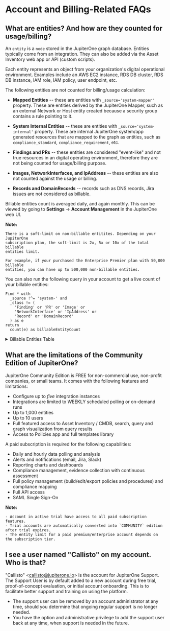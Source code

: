 # Account and Billing-Related FAQs

## What are entities? And how are they counted for usage/billing?

An `entity` is a `node` stored in the JupiterOne graph database. Entities typically come from an integration. They can also be added via the Asset Inventory web app or API (custom scripts).

Each entity represents an object from your organization's digital operational environment. Examples include an AWS EC2 instance, RDS DB cluster, RDS DB instance, IAM role, IAM policy, user endpoint, etc.

The following entities are not counted for billing/usage calculation:

- **Mapped Entities** -- these are entities with `_source='system-mapper'` property. These are entities derived by the JupiterOne Mapper, such as an external Network or Host entity created because a security group contains a rule pointing to it.

- **System Internal Entities** -- these are entities with `_source='system-internal'` property. These are internal JupiterOne system/app generated resources that are mapped to the graph as entities, such as `compliance_standard`,  `compliance_requirement`, etc.

- **Findings and PRs** -- these entities are considered "event-like" and not true resources in an digital operating environment, therefore they are not being counted for usage/billing purpose.

- **Images, NetworkInterfaces, and IpAddress** -- these entities are also not counted against the usage or billing.

- **Records and DomainRecords** -- records such as DNS records, Jira issues are not considered as billable.

Billable entities count is averaged daily, and again monthly. This can be viewed by going to **Settings** -> **Account Management** in the JupiterOne web UI.

**Note:**

    There is a soft-limit on non-billable entitites. Depending on your JupiterOne
    subscription plan, the soft-limit is 2x, 5x or 10x of the total billable
    entities limit.
    
    For example, if your purchased the Enterprise Premier plan with 50,000 billable
    entities, you can have up to 500,000 non-billable entities.

You can also run the following query in your account to get a live count of your billable entities:

```j1ql
Find * with
  _source !^= 'system-' and
  _class != (
    'Finding' or 'PR' or 'Image' or 
    'NetworkInterface' or 'IpAddress' or 
    'Record' or 'DomainRecord'
  ) as e
return
  count(e) as billableEntityCount
```

<!--THE FOLLOW SECTION IS AUTO-GENERATED. DO NOT EDIT.-->
<!--BEGIN Entity Billing Reference table-->

<details><summary>Billable Entities Table</summary>

| Entity                     | Description                              | Billable |
| -------------------------- | ---------------------------------------- | -------- |
| `AccessKey`                | A key used to grant access, such as ssh-key, access-key, api-key/token, mfa-token/device, etc. | Yes      |
| `AccessPolicy`             | A policy for access control assigned to a Host, Role, User, UserGroup, or Service. | Yes      |
| `AccessRole`               | An access control role mapped to a Principal (e.g. user, group, or service). | Yes      |
| `Account`Entity            | An organizational account for a service or a set of services (e.g. AWS, Okta, Bitbucket Team, Google G-Suite account, Apple Developer Account). Each Account should be connected to a Service.Description | Yes      |
| `Application`              | A software product or application.       | Yes      |
| `ApplicationEndpoint`      | An application endpoint is a program interface that either initiates or receives a request, such as an API. | Yes      |
| `Assessment`               | An object to represent an assessment, including both compliance assessment such as a HIPAA Risk Assessment or a technical assessment such as a Penetration Testing. Each assessment should have findings (e.g. Vulnerability or Risk) associated. | Yes      |
| `Attacker`                 | An attacker or threat actor.             | Yes      |
| `Backup`                   | A specific repository or data store containing backup data. | Yes      |
| `Certificate`              | A digital Certificate such as an SSL or S/MIME certificate. | Yes      |
| `Channel`                  | A communication channel, such as a Slack channel or AWS SNS topic. | Yes      |
| `Cluster`                  | A cluster of compute or database resources/workloads. | Yes      |
| `CodeCommit`               | A code commit to a repo. The commit id is captured in the _id property of the Entity. | No       |
| `CodeDeploy`               | A code deploy job.                       | Yes      |
| `CodeModule`               | A software module. Such as an npm_module or java_library. | Yes      |
| `CodeRepo`                 | A source code repository. A CodeRepo is also a DataRepository therefore should carry all the required properties of DataRepository. | Yes      |
| `CodeReview`               | A code review record.                    | Yes      |
| `Configuration`            | A Configuration contains definitions that describe a resource such as a Task, Deployment or Workload. For example, an `aws_ecs_task_definition` is a `Configuration`. | Yes      |
| `Container`                | A standard unit of software that packages up code and all its dependencies and configurations. | Yes      |
| `Control`                  | A security or IT Control. A control can be implemented by a vendor/service, a person/team, a program/process, an automation code/script/configuration, or a system/host/device. Therefore, this is most likely an additional Class applied to a Service (e.g. Okta SSO), a Device (e.g. a physical firewall), or a HostAgent (e.g. Carbon Black CbDefense Agent). Controls are mapped to security policy procedures and compliance standards/requirements. | Yes      |
| `ControlPolicy`            | An technical or operational policy with rules that govern (or enforce, evaluate, monitor) a security control. | Yes      |
| `CryptoKey`                | A key used to perform cryptographic functions, such as an encryption key. | Yes      |
| `DataObject`               | An individual data object, such as an aws-s3-object, sharepoint-document, source-code, or a file (on disk). The exact data type is described in the _type property of the Entity. | No       |
| `DataStore`                | A virtual repository where data is stored, such as aws-s3-bucket, aws-rds-cluster, aws-dynamodb-table, bitbucket-repo, sharepoint-site, docker-registry. The exact type is described in the _type property of the Entity. | Yes      |
| `Database`                 | A database cluster/instance.             | Yes      |
| `Deployment`               | A deployment of code, application, infrastructure or service. For example, a Kubernetes deployment. An auto scaling group is also considered a deployment. | Yes      |
| `Device`                   | A physical device or media, such as a server, laptop, workstation, smartphone, tablet, router, firewall, switch, wifi-access-point, usb-drive, etc. The exact data type is described in the _type property of the Entity. | Yes      |
| `Directory`                | Directory, such as LDAP or Active Directory. | Yes      |
| `Disk`                     | A disk storage device such as an AWS EBS volume | Yes      |
| `Document`                 | A document or data object.               | No       |
| `Domain`                   | An internet domain.                      | Yes      |
| `DomainRecord`             | The DNS Record of a Domain Zone.         | No       |
| `DomainZone`               | The DNS Zone of an Internet Domain.      | Yes      |
| `Finding`                  | A security finding, which may be a vulnerability or just an informative issue. A single finding may impact one or more resources. The `IMPACTS` relationship between the Vulnerability and the resource entity that was impacted serves as the record of the finding. The `IMPACTS` relationship carries properties such as 'identifiedOn', 'remediatedOn', 'remediationDueOn', 'issueLink', etc. | No       |
| `Firewall`                 | A piece of hardware or software that protects a network/host/application. | Yes      |
| `Framework`                | An object to represent a standard compliance or technical security framework. | Yes      |
| `Function`                 | A virtual application function. For example, an aws_lambda_function, azure_function, or google_cloud_function | Yes      |
| `Gateway`                  | A gateway/proxy that can be a system/appliance or software service, such as a network router or application gateway. | Yes      |
| `Group`                    | A defined, generic group of Entities. This could represent a group of Resources, Users, Workloads, DataRepositories, etc. | Yes      |
| `Host`                     | A compute instance that itself owns a whole network stack and serves as an environment for workloads. Typically it runs an operating system. The exact host type is described in the _type property of the Entity. The UUID of the host should be captured in the _id property of the Entity | Yes      |
| `HostAgent`                | A software agent or sensor that runs on a host/endpoint. | Yes      |
| `Image`                    | A system image. For example, an AWS AMI (Amazon Machine Image). | No       |
| `Incident`                 | An operational or security incident.     | Yes      |
| `Internet`                 | The Internet node in the graph. There should be only one Internet node. | No       |
| `IpAddress`                | An re-assignable IpAddress resource entity. Do not create an entity for an IP Address *configured* on a Host. Use this only if the IP Address is a reusable resource, such as an Elastic IP Address object in AWS. | No       |
| `Key`                      | An ssh-key, access-key, api-key/token, pgp-key, etc. | Yes      |
| `Logs`                     | A specific repository or destination containing application, network, or system logs. | Yes      |
| `Module`                   | A software or hardware module. Such as an npm_module or java_library. | Yes      |
| `Network`                  | A network, such as an aws-vpc, aws-subnet, cisco-meraki-vlan. | Yes      |
| `NetworkEndpoint`          | A network endpoint for connecting to or accessing network resources. For example, NFS mount targets or VPN endpoints. | Yes      |
| `NetworkInterface`         | An re-assignable software defined network interface resource entity. Do not create an entity for a network interface *configured* on a Host. Use this only if the network interface is a reusable resource, such as an Elastic Network Interface object in AWS. | No       |
| `Organization`             | An organization, such as a company (e.g. JupiterOne) or a business unit (e.g. HR). An organization can be internal or external. Note that there is a more specific Vendor class. | Yes      |
| `PR`                       | A pull request.                          | No       |
| `PasswordPolicy`           | A password policy is a specific `Ruleset`. It is separately defined because of its pervasive usage across digital environments and the well known properties (such as length and complexity) unique to a password policy. | Yes      |
| `Person`                   | An entity that represents an actual person, such as an employee of an organization. | Yes      |
| `Policy`                   | A written policy documentation.          | Yes      |
| `Procedure`                | A written procedure and control documentation. A Procedure typically `IMPLEMENTS` a parent Policy. An actual Control further `IMPLEMENTS` a Procedure. | Yes      |
| `Process`                  | A compute process -- i.e. an instance of a computer program / software application that is being executed by one or many threads. This is NOT a program level operational process (i.e. a Procedure). | Yes      |
| `Product`                  | A product developed by the organization, such as a software product. | Yes      |
| `Program`                  | A program. For example, a bug bounty/vuln disclosure program. | Yes      |
| `Project`                  | A software development project. Can be used for other generic projects as well but the defined properties are geared towards software development projects. | Yes      |
| `Queue`                    | A scheduling queue of computing processes or devices. | Yes      |
| `Record`                   | A DNS record; or an official record (e.g. Risk); or a written document (e.g. Policy/Procedure); or a reference (e.g. Vulnerability/Weakness). The exact record type is captured in the _type property of the Entity. | No       |
| `Repository`               | A repository that contains resources. For example, a Docker container registry repository hosting Docker container images. | Yes      |
| `Requirement`              | An individual requirement for security, compliance, regulation or design. | Yes      |
| `Resource`                 | A generic assignable resource. A resource is typically non-functional by itself unless used by or attached to a host or workload. | Yes      |
| `Review`                   | A review record.                         | Yes      |
| `Risk`                     | An object that represents an identified Risk as the result of an Assessment. The collection of Risk objects in JupiterOne make up the Risk Register. A Control may have a `MITIGATES` relationship to a Risk. | Ye       |
| `Root`                     | The root node in the graph. There should be only one Root node per organization account. | Yes      |
| `Rule`                     | An operational or configuration compliance rule, often part of a Ruleset. | Yes      |
| `Ruleset`                  | An operational or configuration compliance ruleset with rules that govern (or enforce, evaluate, monitor) a security control or IT system. | Yes      |
| `Scanner`                  | A system vulnerability, application code or network infrastructure scanner. | Yes      |
| `Section`                  | An object to represent a section such as a compliance section. | Yes      |
| `Service`                  | A service provided by a vendor.          | Yes      |
| `Site`                     | The physical location of an organization. A Person (i.e. employee) would typically has a relationship to a Site (i.e. located_at or work_at). Also used as the abstract reference to AWS Regions. | Yes      |
| `Standard`                 | An object to represent a standard such as a compliance or technical standard. | Yes      |
| `Subscription`             | A subscription to a service or channel.  | Yes      |
| `Task`                     | A computational task. Examples include AWS Batch Job, ECS Task, etc. | Yes      |
| `Team`                     | A team consists of multiple member Person entities. For example, the Development team or the Security team. | Yes      |
| `ThreatIntel`              | Threat intelligence captures information collected from vulnerability risk analysis by those with substantive expertise and access to all-source information. Threat intelligence helps a security professional determine the risk of a vulnerability finding to their organization. | Yes      |
| `Training`                 | A training module, such as a security awareness training or secure development training. | Yes      |
| `User`                     | A user account/login to access certain systems and/or services. Examples include okta-user, aws-iam-user, ssh-user, local-user (on a host), etc. | Yes      |
| `UserGroup`                | A user group, typically associated with some type of access control, such as a group in Okta or in Office365. If a UserGroup has an access policy attached, and all member Users of the UserGroup would inherit the policy. | Yes      |
| `Vault`                    | A collection of secrets such as a key ring | Yes      |
| `Vendor`                   | An external organization that is a vendor or service provider. | Yes      |
| `Vulnerability`            | A security vulnerability (application or system or infrastructure). A single vulnerability may relate to multiple findings and impact multiple resources. The `IMPACTS` relationship between the Vulnerability and the resource entity that was impacted serves as the record of the finding. The `IMPACTS` relationship carries properties such as 'identifiedOn', 'remediatedOn', 'remediationDueOn', 'issueLink', etc. | Yes      |
| `Weakness`                 | A security weakness.                     | Yes      |
| `Workload`                 | A virtual compute instance, it could be an aws-ec2-instance, a docker-container, an aws-lambda-function, an application-process, or a vmware-instance. The exact workload type is described in the _type property of the Entity. | Yes      |
| [System Mapped Entities]   | Entities with `_source='system-mapper'`  | No       |
| [System Internal Entities] | Entities with `_source='system-internal'` | No       |
| [Custom Created Entities]  | Entities created with a custom-defined _class or _type | Yes      |

</details>
<!--END Entity Billing Reference table-->

## What are the limitations of the Community Edition of JupiterOne? 

JupiterOne Community Edition is FREE for non-commercial use, non-profit companies, or small teams. It comes with the following features and limitations:

- Configure up to *five* integration instances
- Integrations are limited to WEEKLY scheduled polling or on-demand runs
- Up to 1,000 entities
- Up to 10 users
- Full featured access to Asset Inventory / CMDB, search, query and 
  graph visualization from query results
- Access to Policies app and full templates library

A paid subscription is required for the following capabilities:

- Daily and hourly data polling and analysis
- Alerts and notifications (email, Jira, Slack)
- Reporting charts and dashboards
- Compliance management, evidence collection with continuous assessment
- Full policy management (build/edit/export policies and procedures) and compliance mapping
- Full API access
- SAML Single Sign-On

**Note:**

    - Account in active trial have access to all paid subscription features.
    - Trial accounts are automatically converted into `COMMUNITY` edition after trial expires.
    - The entity limit for a paid premium/enterprise account depends on the subscription tier.

## I see a user named "Callisto" on my account. Who is that?

"Callisto" \<callisto@jupiterone.io\> is the account for JupiterOne Support. The Support User is by default added to a new account during free trial, proof-of-concept evaluation, or initial account onboarding. This is to facilitate better support and training on using the platform.

- The support user can be removed by an account administrator at any time, should you determine that ongoing regular support is no longer needed.
- You have the option and administrative privilege to add the support user back at any time, when support is needed in the future.

